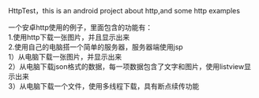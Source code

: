 HttpTest，this is an android project about http,and some http examples

 一个安卓http使用的例子，里面包含的功能有：  
 1.使用http下载一张图片，并且显示出来  
 2.使用自己的电脑搭一个简单的服务器，服务器端使用jsp  
  1）从电脑下载一张图片，并显示出来  
  2）从电脑下载json格式的数据，每一项数据包含了文字和图片，使用listview显示出来  
  3）从电脑下载一个文件，使用多线程下载，具有断点续传功能  

